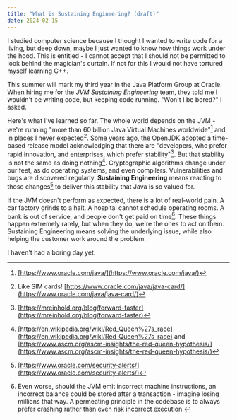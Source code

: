 ```yaml
---
title: "What is Sustaining Engineering? (draft)"
date: 2024-02-15
---
```


I studied computer science because I thought I wanted to write code for a living, but deep down, maybe I just wanted to know how things work under the hood. This is entitled - I cannot accept that I should not be permitted to look behind the magician's curtain. If not for this I would not have tortured myself learning C++.

This summer will mark my third year in the Java Platform Group at Oracle. When hiring me for the _JVM Sustaining Engineering_ team, they told me I wouldn't be writing code, but keeping code running. "Won't I be bored?" I asked. 

Here's what I've learned so far. The whole world depends on the JVM - we're running "more than 60 billion Java Virtual Machines worldwide"[^1] and in places I never expected[^2]. Some years ago, the OpenJDK adopted a time-based release model acknowledging that there are "developers, who prefer rapid innovation, and enterprises, which prefer stability"[^3]. But that stability is not the same as doing nothing[^4]. Cryptographic algorithms change under our feet, as do operating systems, and even compilers. Vulnerabilities and bugs are discovered regularly. **Sustaining Engineering** means reacting to those changes[^5] to deliver this stability that Java is so valued for. 

If the JVM doesn't perform as expected, there is a lot of real-world pain. A car factory grinds to a halt. A hospital cannot schedule operating rooms. A bank is out of service, and people don't get paid on time[^6]. These things happen extremely rarely, but when they do, we're the ones to act on them. Sustaining Engineering means solving the underlying issue, while also helping the customer work around the problem.

I haven't had a boring day yet.

[^1]: [https://www.oracle.com/java/](https://www.oracle.com/java/)
[^2]: Like SIM cards! [https://www.oracle.com/java/java-card/](https://www.oracle.com/java/java-card/)
[^3]: [https://mreinhold.org/blog/forward-faster](https://mreinhold.org/blog/forward-faster)
[^4]: [https://en.wikipedia.org/wiki/Red_Queen%27s_race](https://en.wikipedia.org/wiki/Red_Queen%27s_race) and [https://www.ascm.org/ascm-insights/the-red-queen-hypothesis/](https://www.ascm.org/ascm-insights/the-red-queen-hypothesis/)
[^5]: [https://www.oracle.com/security-alerts/](https://www.oracle.com/security-alerts/)
[^6]: Even worse, should the JVM emit incorrect machine instructions, an incorrect balance could be stored after a transaction - imagine losing millions that way. A permeating principle in the codebase is to always prefer crashing rather than even risk incorrect execution. 
